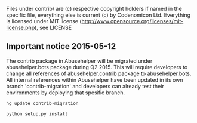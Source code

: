 Files under contrib/ are (c) respective copyright holders if named in the
specific file, everything else is current (c) by Codenomicon Ltd.
Everything is licensed under MIT license
(http://www.opensource.org/licenses/mit-license.php), see LICENSE

## Important notice 2015-05-12

The contrib package in Abusehelper will be migrated under abusehelper.bots package during Q2 2015. This will require developers to change all references of abusehelper.contrib package to abusehelper.bots. All internal references within Abusehelper have been updated in its own branch 'contrib-migration' and developers can already test their environments by deploying that spesific branch.

    hg update contrib-migration

    python setup.py install